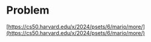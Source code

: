 # Problem
[https://cs50.harvard.edu/x/2024/psets/6/mario/more/](https://cs50.harvard.edu/x/2024/psets/6/mario/more/)
